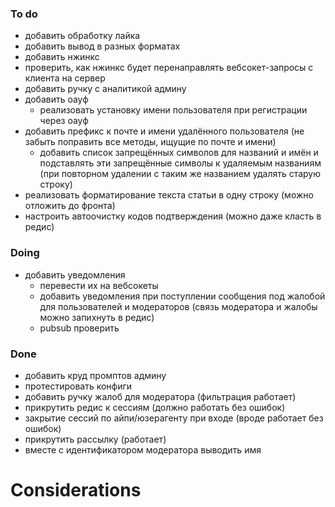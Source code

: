 ### To do
- добавить обработку лайка
- добавить вывод в разных форматах
- добавить нжинкс
- проверить, как нжинкс будет перенаправлять вебсокет-запросы с клиента на сервер
- добавить ручку с аналитикой админу
- добавить оауф
	- реализовать установку имени пользователя при регистрации через оауф
- добавить префикс к почте и имени удалённого пользователя (не забыть поправить все методы, ищущие по почте и имени)
	- добавить список запрещённых символов для названий и имён и подставлять эти запрещённые символы к удаляемым названиям (при повторном удалении с таким же названием удалять старую строку)
- реализовать форматирование текста статьи в одну строку (можно отложить до фронта)
- настроить автоочистку кодов подтверждения (можно даже класть в редис)
### Doing
- добавить уведомления
	- перевести их на вебсокеты
	- добавить уведомления при поступлении сообщения под жалобой для пользователей и модераторов (связь модератора и жалобы можно запихнуть в редис)
	- pubsub проверить
### Done
- добавить круд промптов админу
- протестировать конфиги
- добавить ручку жалоб для модератора (фильтрация работает)
- прикрутить редис к сессиям (должно работать без ошибок)
- закрытие сессий по айпи/юзерагенту при входе (вроде работает без ошибок)
- прикрутить рассылку (работает)
- вместе с идентификатором модератора выводить имя

# Considerations